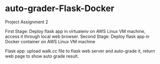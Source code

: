 # auto-grader-Flask-Docker
Project Assignment 2

First Stage: Deploy flask app in virtuaienv on AWS Linux VM machine, access it through local web browser.
Second Stage: Deploy flask app in Docker container on AWS Linux VM machine

Flask app: upload walk.cc file to flask web server and auto-grade it, return web page to show auto grade result.

